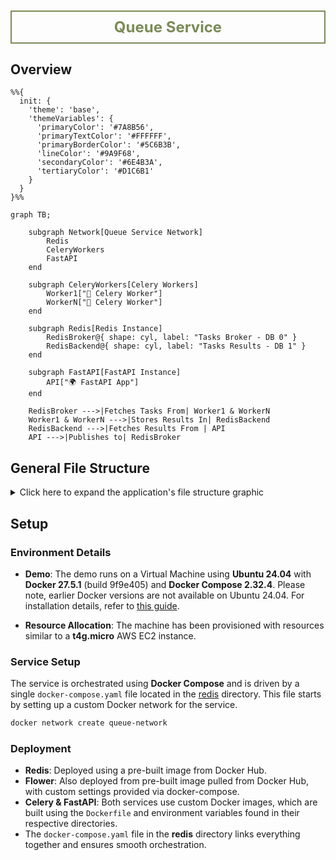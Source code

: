 <h1 style="color: #7A8B56; font-size: 24px; font-weight: bold; text-align: center; padding: 10px; border: 2px solid #7A8B56;">Queue Service</h1>

## Overview

```mermaid
%%{
  init: {
    'theme': 'base',
    'themeVariables': {
      'primaryColor': '#7A8B56',
      'primaryTextColor': '#FFFFFF',
      'primaryBorderColor': '#5C6B3B',
      'lineColor': '#9A9F68',
      'secondaryColor': '#6E4B3A',
      'tertiaryColor': '#D1C6B1'
    }
  }
}%%

graph TB;

    subgraph Network[Queue Service Network]
        Redis
        CeleryWorkers
        FastAPI
    end
    
    subgraph CeleryWorkers[Celery Workers]
        Worker1["👷 Celery Worker"]
        WorkerN["👷 Celery Worker"]
    end

    subgraph Redis[Redis Instance]
        RedisBroker@{ shape: cyl, label: "Tasks Broker - DB 0" }
        RedisBackend@{ shape: cyl, label: "Tasks Results - DB 1" }
    end

    subgraph FastAPI[FastAPI Instance]
        API["🌍 FastAPI App"]
    end

    RedisBroker --->|Fetches Tasks From| Worker1 & WorkerN  
    Worker1 & WorkerN --->|Stores Results In| RedisBackend
    RedisBackend --->|Fetches Results From | API
    API --->|Publishes to| RedisBroker 
```

## General File Structure

<details>
  <summary>Click here to expand the application's file structure graphic</summary>

```
Queue-Service
+---celery
|   +---app
|   |   __init__.py
|   |   celery_app.py
|   |   tasks.py
|   |   requirements.txt
|   |
|   .env
|   Dockerfile
|   README.md
|
+---docker
|   README.md
|
+---fast-api
|   +---app
|   |   __init__.py
|   |   celery_config.py
|   |   main.py
|   |   requirements.txt
|   |
|   .env
|   Dockerfile
|   README.md
|
+---redis
|   .env
|   docker-compose.yaml
|   redis.conf
|   README.md
|
|---README.md
```

</details>

## Setup

### Environment Details
- **Demo**: The demo runs on a Virtual Machine using **Ubuntu 24.04** with **Docker 27.5.1** (build 9f9e405) and **Docker Compose 2.32.4**. Please note, earlier Docker versions are not available on Ubuntu 24.04. For installation details, refer to [this guide](docker/README.md).
  
- **Resource Allocation**: The machine has been provisioned with resources similar to a **t4g.micro** AWS EC2 instance.

### Service Setup
The service is orchestrated using **Docker Compose** and is driven by a single `docker-compose.yaml` file located in the [redis](redis) directory. This file starts by setting up a custom Docker network for the service.

```bash
docker network create queue-network
```

### Deployment
- **Redis**: Deployed using a pre-built image from Docker Hub.
- **Flower**: Also deployed from pre-built image pulled from Docker Hub, with custom settings provided via docker-compose.
- **Celery & FastAPI**: Both services use custom Docker images, which are built using the `Dockerfile` and environment variables found in their respective directories. 
- The `docker-compose.yaml` file in the **redis** directory links everything together and ensures smooth orchestration.

